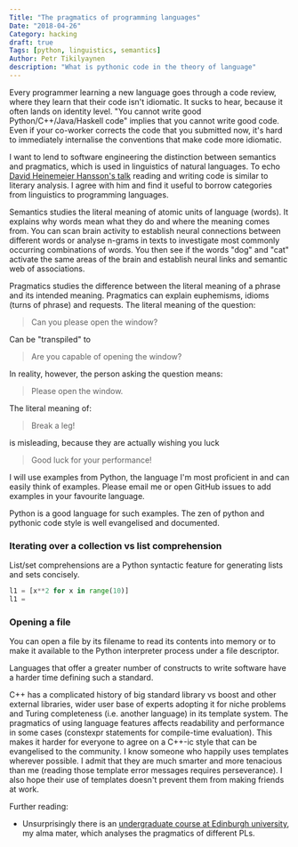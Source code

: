 ```yaml
---
Title: "The pragmatics of programming languages"
Date: "2018-04-26"
Category: hacking
draft: true
Tags: [python, linguistics, semantics]
Author: Petr Tikilyaynen
description: "What is pythonic code in the theory of language"
---
```


Every programmer learning a new language goes through a code review, where they learn that their code isn't idiomatic. It sucks to hear, because it often lands on identity level. "You cannot write good Python/C++/Java/Haskell code" implies that you cannot write good code. Even if your co-worker corrects the code that you submitted now, it's hard to immediately internalise the conventions that make code more idiomatic.

I want to lend to software engineering the distinction between semantics and pragmatics, which is used in linguistics of natural languages. To echo [David Heinemeier Hansson's talk](https://www.youtube.com/watch?v=9LfmrkyP81M) reading and writing code is similar to literary analysis. I agree with him and find it useful to borrow categories from linguistics to programming languages. 


Semantics studies the literal meaning of atomic units of language (words). It explains why words mean what they do and where the meaning comes from. You can scan brain activity to establish neural connections between different words or analyse n-grams in texts to investigate most commonly occurring combinations of words. You then see if the words "dog" and "cat" activate the same areas of the brain and establish neural links and semantic web of associations. 


Pragmatics studies the difference between the literal meaning of a phrase and its intended meaning. Pragmatics can explain euphemisms, idioms (turns of phrase) and requests. The literal meaning of the question:

> Can you please open the window? 

Can be "transpiled" to 

> Are you capable of opening the window? 

In reality, however, the person asking the question means:

> Please open the window.


The literal meaning of:

> Break a leg! 

is misleading, because they are actually wishing you luck 

> Good luck for your performance! 


I will use examples from Python, the language I'm most proficient in and can easily think of examples. Please email me or open GitHub issues to add examples in your favourite language. 


Python is a good language for such examples. The zen of python and pythonic code style is well evangelised and documented. 

### Iterating over a collection vs list comprehension

List/set comprehensions are a Python syntactic feature for generating lists and sets concisely. 

```python
l1 = [x**2 for x in range(10)]
l1 = 

```

### Opening a file 

You can open a file by its filename to read its contents into memory or to make it available to the Python interpreter process under a file descriptor. 




Languages that offer a greater number of constructs to write software have a harder time defining such a standard.


C++ has a complicated history of big standard library vs boost and other external libraries, wider user base of experts adopting it for niche problems and Turing completeness (i.e. another language) in its template system. The pragmatics of using language features affects readability and performance in some cases (constexpr statements for compile-time evaluation). This makes it harder for everyone to agree on a C++-ic style that can be evangelised to the community. I know someone who happily uses templates wherever possible. I admit that they are much smarter and more tenacious than me (reading those template error messages requires perseverance). I also hope their use of templates doesn't prevent them from making friends at work. 




Further reading:

  * Unsurprisingly there is an [undergraduate course at Edinburgh university](https://www.inf.ed.ac.uk/teaching/courses/epl/), my alma mater, which analyses the pragmatics of different PLs. 
